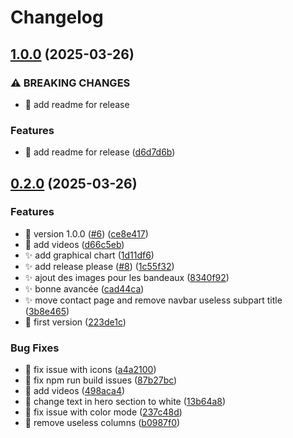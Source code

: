 # Changelog

## [1.0.0](https://github.com/Foxon-Consulting/nextjs-website/compare/0.2.0...1.0.0) (2025-03-26)


### ⚠ BREAKING CHANGES

* :memo: add readme for release

### Features

* :memo: add readme for release ([d6d7d6b](https://github.com/Foxon-Consulting/nextjs-website/commit/d6d7d6bd195fbc432aba1f033476de4c59e819dc))

## [0.2.0](https://github.com/Foxon-Consulting/nextjs-website/compare/v0.1.0...0.2.0) (2025-03-26)


### Features

* :bookmark: version 1.0.0 ([#6](https://github.com/Foxon-Consulting/nextjs-website/issues/6)) ([ce8e417](https://github.com/Foxon-Consulting/nextjs-website/commit/ce8e4173b4cf3df7ac726fa42af31c12445b0dc1))
* :lipstick: add videos ([d66c5eb](https://github.com/Foxon-Consulting/nextjs-website/commit/d66c5eb3a534c468b81f3aa796812d37789c3e0d))
* :sparkles: add graphical chart ([1d11df6](https://github.com/Foxon-Consulting/nextjs-website/commit/1d11df646fc5937d02ee9a68e4138ce553dac3f9))
* :sparkles: add release please ([#8](https://github.com/Foxon-Consulting/nextjs-website/issues/8)) ([1c55f32](https://github.com/Foxon-Consulting/nextjs-website/commit/1c55f32cb34a52d32a9d9c82cd28738de8da289f))
* :sparkles: ajout des images pour les bandeaux ([8340f92](https://github.com/Foxon-Consulting/nextjs-website/commit/8340f92218274e51aaf98104d96a785cc0d7df87))
* :sparkles: bonne avancée ([cad44ca](https://github.com/Foxon-Consulting/nextjs-website/commit/cad44ca2e0abd232c14d26250ca1f0d4866bb126))
* :sparkles: move contact page and remove navbar useless subpart title ([3b8e465](https://github.com/Foxon-Consulting/nextjs-website/commit/3b8e465c89714dca4f7e884672fdb390dc1b89b3))
* :tada: first version ([223de1c](https://github.com/Foxon-Consulting/nextjs-website/commit/223de1cd32e7698d60b60396151a69bb8cd4fa26))


### Bug Fixes

* :bug: fix issue with icons ([a4a2100](https://github.com/Foxon-Consulting/nextjs-website/commit/a4a21005213f005207fc570d6e10ba9410b686f2))
* :green_heart: fix npm run build issues ([87b27bc](https://github.com/Foxon-Consulting/nextjs-website/commit/87b27bca95a6e5da16634ac3f336e5302cb6fce4))
* :lipstick: add videos ([498aca4](https://github.com/Foxon-Consulting/nextjs-website/commit/498aca463de9264e6806f2c2892c9e34ebc986dd))
* :lipstick: change text in hero section to white ([13b64a8](https://github.com/Foxon-Consulting/nextjs-website/commit/13b64a8da19c294ccff6d7e8cdfb86c4f8627482))
* :lipstick: fix issue with color mode ([237c48d](https://github.com/Foxon-Consulting/nextjs-website/commit/237c48d4a4656d2651ff4ce55e2f16c3aa447f44))
* :lipstick: remove useless columns ([b0987f0](https://github.com/Foxon-Consulting/nextjs-website/commit/b0987f0e4b5eca93ecb01279eac5211edc66cff5))
